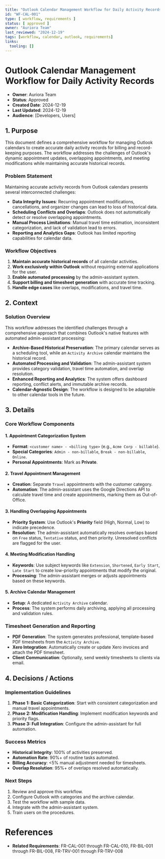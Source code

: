 ```yaml
---
title: "Outlook Calendar Management Workflow for Daily Activity Records"
id: "WF-CAL-001"
type: [ workflow, requirements ]
status: [ approved ]
owner: "Auriora Team"
last_reviewed: "2024-12-19"
tags: [workflow, calendar, outlook, requirements]
links:
  tooling: []
---
```


# Outlook Calendar Management Workflow for Daily Activity Records

- **Owner**: Auriora Team
- **Status**: Approved
- **Created Date**: 2024-12-19
- **Last Updated**: 2024-12-19
- **Audience**: [Developers, Users]

## 1. Purpose

This document defines a comprehensive workflow for managing Outlook calendars to create accurate daily activity records for billing and record-keeping purposes. The workflow addresses the challenges of Outlook's dynamic appointment updates, overlapping appointments, and meeting modifications while maintaining accurate historical records.

### Problem Statement

Maintaining accurate activity records from Outlook calendars presents several interconnected challenges:

- **Data Integrity Issues**: Recurring appointment modifications, cancellations, and organizer changes can lead to loss of historical data.
- **Scheduling Conflicts and Overlaps**: Outlook does not automatically detect or resolve overlapping appointments.
- **Manual Process Limitations**: Manual travel time estimation, inconsistent categorization, and lack of validation lead to errors.
- **Reporting and Analytics Gaps**: Outlook has limited reporting capabilities for calendar data.

### Workflow Objectives

1.  **Maintain accurate historical records** of all calendar activities.
2.  **Work exclusively within Outlook** without requiring external applications for the user.
3.  **Enable automated processing** by the admin-assistant system.
4.  **Support billing and timesheet generation** with accurate time tracking.
5.  **Handle edge cases** like overlaps, modifications, and travel time.

## 2. Context

### Solution Overview

This workflow addresses the identified challenges through a comprehensive approach that combines Outlook's native features with automated admin-assistant processing:

-   **Archive-Based Historical Preservation**: The primary calendar serves as a scheduling tool, while an `Activity Archive` calendar maintains the historical record.
-   **Automated Processing and Validation**: The admin-assistant system provides category validation, travel time automation, and overlap resolution.
-   **Enhanced Reporting and Analytics**: The system offers dashboard reporting, conflict alerts, and immutable archive records.
-   **Calendar-Agnostic Design**: The workflow is designed to be adaptable to other calendar tools in the future.

## 3. Details

### Core Workflow Components

#### 1. Appointment Categorization System

-   **Format**: `<customer name> - <billing type>` (e.g., `Acme Corp - billable`).
-   **Special Categories**: `Admin - non-billable`, `Break - non-billable`, `Online`.
-   **Personal Appointments**: Mark as **Private**.

#### 2. Travel Appointment Management

-   **Creation**: Separate `Travel` appointments with the customer category.
-   **Automation**: The admin-assistant uses the Google Directions API to calculate travel time and create appointments, marking them as Out-of-Office.

#### 3. Handling Overlapping Appointments

-   **Priority System**: Use Outlook's **Priority** field (High, Normal, Low) to indicate precedence.
-   **Resolution**: The admin-assistant automatically resolves overlaps based on `Free` status, `Tentative` status, and then priority. Unresolved conflicts are flagged for the user.

#### 4. Meeting Modification Handling

-   **Keywords**: Use subject keywords like `Extension`, `Shortened`, `Early Start`, `Late Start` to create low-priority appointments that modify the original.
-   **Processing**: The admin-assistant merges or adjusts appointments based on these keywords.

#### 5. Archive Calendar Management

-   **Setup**: A dedicated `Activity Archive` calendar.
-   **Process**: The system performs daily archiving, applying all processing and validation rules.

### Timesheet Generation and Reporting

-   **PDF Generation**: The system generates professional, template-based PDF timesheets from the `Activity Archive`.
-   **Xero Integration**: Automatically create or update Xero invoices and attach the PDF timesheet.
-   **Client Communication**: Optionally, send weekly timesheets to clients via email.

## 4. Decisions / Actions

### Implementation Guidelines

1.  **Phase 1: Basic Categorization**: Start with consistent categorization and manual travel appointments.
2.  **Phase 2: Modification Handling**: Implement modification keywords and priority flags.
3.  **Phase 3: Full Integration**: Configure the admin-assistant for full automation.

### Success Metrics

-   **Historical Integrity**: 100% of activities preserved.
-   **Automation Rate**: 90%+ of routine tasks automated.
-   **Billing Accuracy**: <5% manual adjustment needed for timesheets.
-   **Overlap Resolution**: 95%+ of overlaps resolved automatically.

### Next Steps

1.  Review and approve this workflow.
2.  Configure Outlook with categories and the archive calendar.
3.  Test the workflow with sample data.
4.  Integrate with the admin-assistant system.
5.  Train users on the procedures.

# References

-   **Related Requirements**: FR-CAL-001 through FR-CAL-010, FR-BIL-001 through FR-BIL-008, FR-TRV-001 through FR-TRV-008
